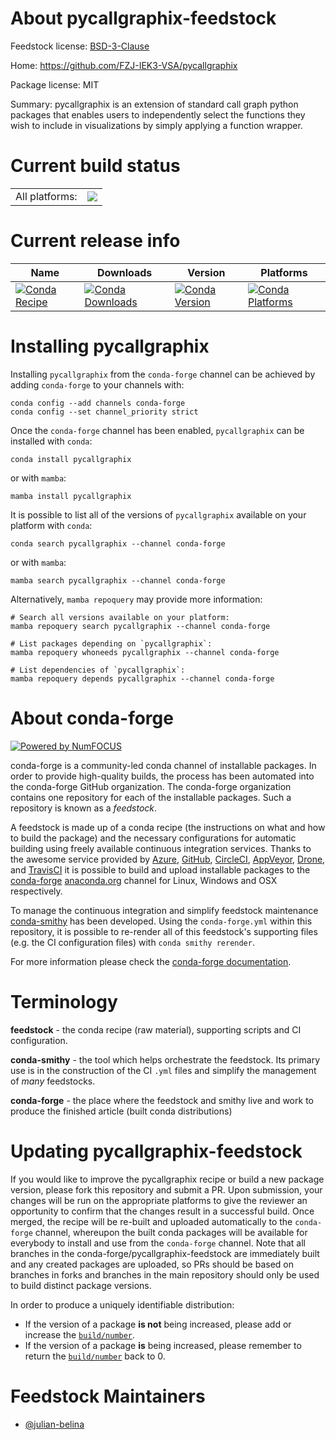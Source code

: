 About pycallgraphix-feedstock
=============================

Feedstock license: [BSD-3-Clause](https://github.com/conda-forge/pycallgraphix-feedstock/blob/main/LICENSE.txt)

Home: https://github.com/FZJ-IEK3-VSA/pycallgraphix

Package license: MIT

Summary: pycallgraphix is an extension of standard call graph python packages that enables users to independently select the functions they wish to include in visualizations by simply applying a function wrapper.

Current build status
====================


<table><tr><td>All platforms:</td>
    <td>
      <a href="https://dev.azure.com/conda-forge/feedstock-builds/_build/latest?definitionId=23559&branchName=main">
        <img src="https://dev.azure.com/conda-forge/feedstock-builds/_apis/build/status/pycallgraphix-feedstock?branchName=main">
      </a>
    </td>
  </tr>
</table>

Current release info
====================

| Name | Downloads | Version | Platforms |
| --- | --- | --- | --- |
| [![Conda Recipe](https://img.shields.io/badge/recipe-pycallgraphix-green.svg)](https://anaconda.org/conda-forge/pycallgraphix) | [![Conda Downloads](https://img.shields.io/conda/dn/conda-forge/pycallgraphix.svg)](https://anaconda.org/conda-forge/pycallgraphix) | [![Conda Version](https://img.shields.io/conda/vn/conda-forge/pycallgraphix.svg)](https://anaconda.org/conda-forge/pycallgraphix) | [![Conda Platforms](https://img.shields.io/conda/pn/conda-forge/pycallgraphix.svg)](https://anaconda.org/conda-forge/pycallgraphix) |

Installing pycallgraphix
========================

Installing `pycallgraphix` from the `conda-forge` channel can be achieved by adding `conda-forge` to your channels with:

```
conda config --add channels conda-forge
conda config --set channel_priority strict
```

Once the `conda-forge` channel has been enabled, `pycallgraphix` can be installed with `conda`:

```
conda install pycallgraphix
```

or with `mamba`:

```
mamba install pycallgraphix
```

It is possible to list all of the versions of `pycallgraphix` available on your platform with `conda`:

```
conda search pycallgraphix --channel conda-forge
```

or with `mamba`:

```
mamba search pycallgraphix --channel conda-forge
```

Alternatively, `mamba repoquery` may provide more information:

```
# Search all versions available on your platform:
mamba repoquery search pycallgraphix --channel conda-forge

# List packages depending on `pycallgraphix`:
mamba repoquery whoneeds pycallgraphix --channel conda-forge

# List dependencies of `pycallgraphix`:
mamba repoquery depends pycallgraphix --channel conda-forge
```


About conda-forge
=================

[![Powered by
NumFOCUS](https://img.shields.io/badge/powered%20by-NumFOCUS-orange.svg?style=flat&colorA=E1523D&colorB=007D8A)](https://numfocus.org)

conda-forge is a community-led conda channel of installable packages.
In order to provide high-quality builds, the process has been automated into the
conda-forge GitHub organization. The conda-forge organization contains one repository
for each of the installable packages. Such a repository is known as a *feedstock*.

A feedstock is made up of a conda recipe (the instructions on what and how to build
the package) and the necessary configurations for automatic building using freely
available continuous integration services. Thanks to the awesome service provided by
[Azure](https://azure.microsoft.com/en-us/services/devops/), [GitHub](https://github.com/),
[CircleCI](https://circleci.com/), [AppVeyor](https://www.appveyor.com/),
[Drone](https://cloud.drone.io/welcome), and [TravisCI](https://travis-ci.com/)
it is possible to build and upload installable packages to the
[conda-forge](https://anaconda.org/conda-forge) [anaconda.org](https://anaconda.org/)
channel for Linux, Windows and OSX respectively.

To manage the continuous integration and simplify feedstock maintenance
[conda-smithy](https://github.com/conda-forge/conda-smithy) has been developed.
Using the ``conda-forge.yml`` within this repository, it is possible to re-render all of
this feedstock's supporting files (e.g. the CI configuration files) with ``conda smithy rerender``.

For more information please check the [conda-forge documentation](https://conda-forge.org/docs/).

Terminology
===========

**feedstock** - the conda recipe (raw material), supporting scripts and CI configuration.

**conda-smithy** - the tool which helps orchestrate the feedstock.
                   Its primary use is in the construction of the CI ``.yml`` files
                   and simplify the management of *many* feedstocks.

**conda-forge** - the place where the feedstock and smithy live and work to
                  produce the finished article (built conda distributions)


Updating pycallgraphix-feedstock
================================

If you would like to improve the pycallgraphix recipe or build a new
package version, please fork this repository and submit a PR. Upon submission,
your changes will be run on the appropriate platforms to give the reviewer an
opportunity to confirm that the changes result in a successful build. Once
merged, the recipe will be re-built and uploaded automatically to the
`conda-forge` channel, whereupon the built conda packages will be available for
everybody to install and use from the `conda-forge` channel.
Note that all branches in the conda-forge/pycallgraphix-feedstock are
immediately built and any created packages are uploaded, so PRs should be based
on branches in forks and branches in the main repository should only be used to
build distinct package versions.

In order to produce a uniquely identifiable distribution:
 * If the version of a package **is not** being increased, please add or increase
   the [``build/number``](https://docs.conda.io/projects/conda-build/en/latest/resources/define-metadata.html#build-number-and-string).
 * If the version of a package **is** being increased, please remember to return
   the [``build/number``](https://docs.conda.io/projects/conda-build/en/latest/resources/define-metadata.html#build-number-and-string)
   back to 0.

Feedstock Maintainers
=====================

* [@julian-belina](https://github.com/julian-belina/)

